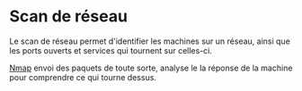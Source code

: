 # Scan de réseau

Le scan de réseau permet d'identifier les machines sur un réseau, ainsi que les ports ouverts et services qui tournent sur celles-ci.  

[Nmap](https://nmap.org) envoi des paquets de toute sorte, analyse le la réponse de la machine pour comprendre ce qui tourne dessus.